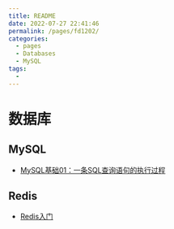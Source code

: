 ```yaml
---
title: README
date: 2022-07-27 22:41:46
permalink: /pages/fd1202/
categories:
  - pages
  - Databases
  - MySQL
tags:
  - 
---
```

# 数据库

## MySQL
- [MySQL基础01：一条SQL查询语句的执行过程](docs/数据库/MySQL/MySQL基础01：一条SQL查询语句的执行过程.md)

## Redis
- [Redis入门](docs/数据库/Redis/Redis入门.md)